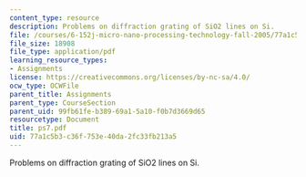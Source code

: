 ```yaml
---
content_type: resource
description: Problems on diffraction grating of SiO2 lines on Si.
file: /courses/6-152j-micro-nano-processing-technology-fall-2005/77a1c5b3c36f753e40da2fc33fb213a5_ps7.pdf
file_size: 18908
file_type: application/pdf
learning_resource_types:
- Assignments
license: https://creativecommons.org/licenses/by-nc-sa/4.0/
ocw_type: OCWFile
parent_title: Assignments
parent_type: CourseSection
parent_uid: 99fb61fe-b389-69a1-5a10-f0b7d3669d65
resourcetype: Document
title: ps7.pdf
uid: 77a1c5b3-c36f-753e-40da-2fc33fb213a5
---
```

Problems on diffraction grating of SiO2 lines on Si.